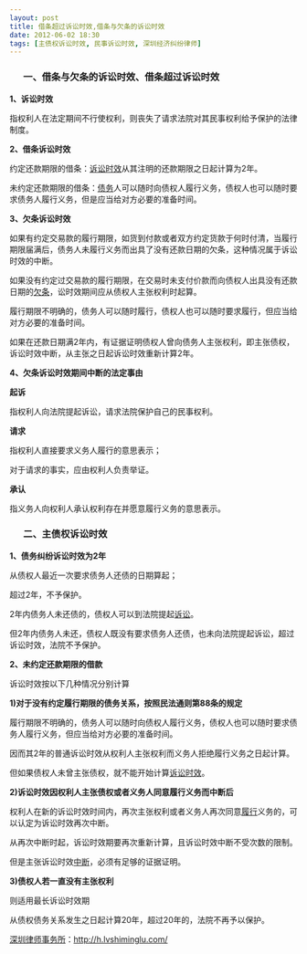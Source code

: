 ```yaml
---
layout: post
title: 借条超过诉讼时效,借条与欠条的诉讼时效
date: 2012-06-02 18:30
tags: [主债权诉讼时效, 民事诉讼时效, 深圳经济纠纷律师]
---
```

<ol>
<h3>一、借条与欠条的诉讼时效、借条超过诉讼时效</h3>
</ol>
<strong>1、诉讼时效</strong>

指权利人在法定期间不行使权利，则丧失了请求法院对其民事权利给予保护的法律制度。

<strong>2、借条诉讼时效</strong>

约定还款期限的借条：<a href="http://h.lvshiminglu.com/law/tag/%e8%af%89%e8%ae%bc%e6%97%b6%e6%95%88">诉讼时效</a>从其注明的还款期限之日起计算为2年。

未约定还款期限的借条：<a href="http://h.lvshiminglu.com/law/243.html">债务</a>人可以随时向债权人履行义务，债权人也可以随时要求债务人履行义务，但是应当给对方必要的准备时间。

<strong>3、欠条诉讼时效</strong>

如果有约定交易款的履行期限，如货到付款或者双方约定货款于何时付清，当履行期限届满后，债务人未履行义务而出具了没有还款日期的欠条，这种情况属于诉讼时效的中断。

如果没有约定过交易款的履行期限，在交易时未支付价款而向债权人出具没有还款日期的<a href="http://h.lvshiminglu.com/law/170.html">欠条</a>，讼时效期间应从债权人主张权利时起算。

履行期限不明确的，债务人可以随时履行，债权人也可以随时要求履行，但应当给对方必要的准备时间。

如果在还款日期满2年内，有证据证明债权人曾向债务人主张权利，即主张债权，诉讼时效中断，从主张之日起诉讼时效重新计算2年。

<strong>4、欠条诉讼时效期间中断的法定事由</strong>

<strong>起诉</strong>

指权利人向法院提起诉讼，请求法院保护自己的民事权利。

<strong>请求</strong>

指权利人直接要求义务人履行的意思表示；

对于请求的事实，应由权利人负责举证。

<strong>承认</strong>

指义务人向权利人承认权利存在并愿意履行义务的意思表示。
<ol>
<h3>二、主债权诉讼时效</h3>
</ol>
<strong>1、债务纠纷诉讼时效为2年</strong>

从债权人最近一次要求债务人还债的日期算起；

超过2年，不予保护。

2年内债务人未还债的，债权人可以到法院提起<a href="http://h.lvshiminglu.com/law/92.html">诉讼</a>。

但2年内债务人未还，债权人既没有要求债务人还债，也未向法院提起诉讼，超过诉讼时效，法院不予保护。

<strong>2、未约定还款期限的借款</strong>

诉讼时效按以下几种情况分别计算

<strong>1)对于没有约定履行期限的债务关系，按照民法通则第88条的规定</strong>

履行期限不明确的，债务人可以随时向债权人履行义务，债权人也可以随时要求债务人履行义务，但应当给对方必要的准备时间。

因而其2年的普通诉讼时效从权利人主张权利而义务人拒绝履行义务之日起计算。

但如果债权人未曾主张债权，就不能开始计算<a href="http://h.lvshiminglu.com/law/tag/%E8%AF%89%E8%AE%BC%E6%97%B6%E6%95%88">诉讼时效</a>。

<strong>2)诉讼时效因权利人主张债权或者义务人同意履行义务而中断后</strong>

权利人在新的诉讼时效时间内，再次主张权利或者义务人再次同意<a href="http://h.lvshiminglu.com/law/724.html">履行</a>义务的，可以认定为诉讼时效再次中断。

从再次中断时起，诉讼时效期要再次重新计算，且诉讼时效中断不受次数的限制。

但是主张诉讼时效<a href="http://h.lvshiminglu.com/law/245.html">中断</a>，必须有足够的证据证明。

<strong>3)债权人若一直没有主张权利</strong>

则适用最长诉讼时效期

从债权债务关系发生之日起计算20年，超过20年的，法院不再予以保护。

<a href="http://h.lvshiminglu.com/">深圳律师事务所</a>：<a href="http://h.lvshiminglu.com/">http://h.lvshiminglu.com/</a>

